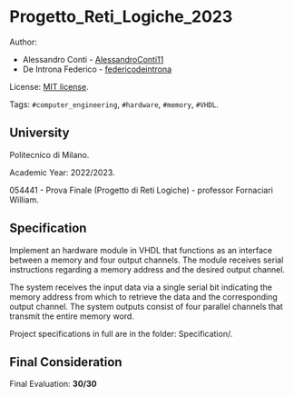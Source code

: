 # Progetto_Reti_Logiche_2023


Author: 
- Alessandro Conti - [AlessandroConti11](https://github.com/AlessandroConti11)
- De Introna Federico - [federicodeintrona](https://github.com/federicodeintrona)

License: [MIT license](LICENSE).

Tags: `#computer_engineering`, `#hardware`, `#memory`, `#VHDL`.


## University

Politecnico di Milano.

Academic Year: 2022/2023.

054441 - Prova Finale (Progetto di Reti Logiche) - professor Fornaciari William.


## Specification

Implement an hardware module in VHDL that functions as an interface between a memory and four output channels. The module receives serial instructions regarding a memory address and the desired output channel. 

The system receives the input data via a single serial bit indicating the memory address from which to retrieve the data and the corresponding output channel. The system outputs consist of four parallel channels that transmit the entire memory word.

Project specifications in full are in the folder: Specification/.


## Final Consideration

Final Evaluation: **30/30**
